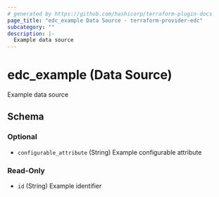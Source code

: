 ```yaml
---
# generated by https://github.com/hashicorp/terraform-plugin-docs
page_title: "edc_example Data Source - terraform-provider-edc"
subcategory: ""
description: |-
  Example data source
---
```


# edc_example (Data Source)

Example data source



<!-- schema generated by tfplugindocs -->
## Schema

### Optional

- `configurable_attribute` (String) Example configurable attribute

### Read-Only

- `id` (String) Example identifier
